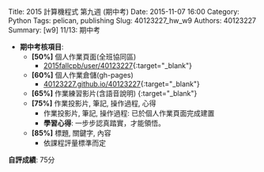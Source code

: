 Title: 2015 計算機程式 第九週 (期中考)
Date: 2015-11-07 16:00
Category: Python
Tags: pelican, publishing
Slug: 40123227_hw_w9
Authors: 40123227
Summary:  [w9] 11/13: 期中考




  * **期中考核項目**:
      * **[50%]** 個人作業頁面(全班協同區)
        * [2015fallcpb/user/40123227](http://2015fallhw.github.io/2015fallcpb/user/40123157/){:target="_blank"}
      * **[60%]** 個人作業倉儲(gh-pages)
        * [40123227.github.io/40123227](http://40123227.github.io/40123227/){:target="_blank"}
      * **[65%]** 作業練習影片(含語音說明)
        {:target="_blank"}
      * **[75%]** 作業投影片, 筆記, 操作過程, 心得
        * 作業投影片, 筆記, 操作過程: 已於個人作業頁面完成建置
        * **學習心得**:
            一步步認真踏實，才能領悟。
      * **[85%]** 標題, 關鍵字, 內容
        * 依課程評量標準而定

  **自評成績**: 75分 



